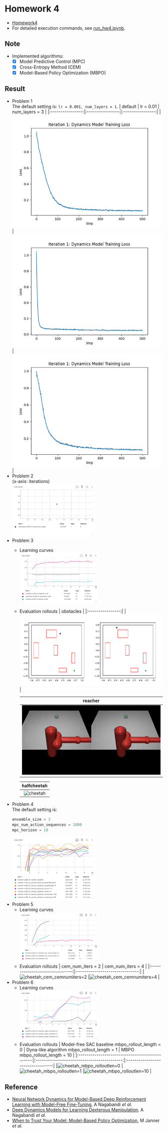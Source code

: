 # Homework 4
* [Homework4]
* For detailed execution commands, see [run_hw4.ipynb].

## Note
* Implemented algorithms:
  * [x] Model Predictive Control (MPC)
  * [x] Cross-Entropy Method (CEM)
  * [x] Model-Based Policy Optimization (MBPO)

## Result
* Problem 1  
  The default setting is: `lr = 0.001, num_layers = 1`.
  | default          | lr = 0.01        | num_layers = 3   |
  |:----------------:|:----------------:|:----------------:|
  |![p1_default]     |![p1_lr]          |![p1_numlayers]   |
* Problem 2  
  (x-axis: iterations)  
  <img src="results/problem2.png" width="55%" />
* Problem 3
  * Learning curves  
    <img src="results/problem3.png" width="55%" />
  * Evaluation rollouts
    | obstacles        |
    |:----------------:|
    |![obstacles]      |
    
    | reacher          |
    |:----------------:|
    |![reacher]        |

    | halfcheetah      |
    |:----------------:|
    |![cheetah]        |
* Problem 4  
  The default setting is:
  ```python
  ensemble_size = 3
  mpc_num_action_sequences = 1000
  mpc_horizon = 10
  ```
  <img src="results/problem4.png" width="55%" />
* Problem 5
  * Learning curves  
    <img src="results/problem5.png" width="55%" />
  * Evaluation rollouts
    | cem_num_iters = 2               | cem_num_iters = 4               |
    |:-------------------------------:|:-------------------------------:|
    |![cheetah_cem_cemnumiters=2]     |![cheetah_cem_cemnumiters=4]     |
* Problem 6
  * Learning curves  
    <img src="results/problem6.png" width="55%" />
  * Evaluation rollouts
    | Model-free SAC baseline mbpo_rollout_length = 0 | Dyna-like algorithm mbpo_rollout_length = 1 | MBPO<br> mbpo_rollout_length = 10 |
    |:-----------------------------------------------:|:-------------------------------------------:|:---------------------------------:|
    |![cheetah_mbpo_rolloutlen=0]                     |![cheetah_mbpo_rolloutlen=1]                 |![cheetah_mbpo_rolloutlen=10]      |

## Reference
* [Neural Network Dynamics for Model-Based Deep Reinforcement Learning with Model-Free Fine-Tuning], A Nagabandi *et al.*
* [Deep Dynamics Models for Learning Dexterous Manipulation], A Nagabandi *et al.*
* [When to Trust Your Model: Model-Based Policy Optimization], M Janner *et al.*



[Homework4]: https://rail.eecs.berkeley.edu/deeprlcourse/deeprlcourse/static/homeworks/hw4.pdf
[run_hw4.ipynb]: run_hw4.ipynb
[p1_default]: results/itr_1_loss_curve.png
[p1_lr]: <results/itr_1_loss_curve lr=0.01.png>
[p1_numlayers]: <results/itr_1_loss_curve numlayers=3.png>
[obstacles]: results/obstacles_multi.gif
[reacher]: results/reacher_multi.gif
[cheetah]: results/cheetah_multi.gif
[cheetah_cem_cemnumiters=2]: results/cheetah_cem_cemnumiters=2.gif
[cheetah_cem_cemnumiters=4]: results/cheetah_cem_cemnumiters=4.gif
[cheetah_mbpo_rolloutlen=0]: results/cheetah_mbpo_rolloutlen=0.gif
[cheetah_mbpo_rolloutlen=1]: results/cheetah_mbpo_rolloutlen=1.gif
[cheetah_mbpo_rolloutlen=10]: results/cheetah_mbpo_rolloutlen=10.gif
[Neural Network Dynamics for Model-Based Deep Reinforcement Learning with Model-Free Fine-Tuning]: https://arxiv.org/pdf/1708.02596
[Deep Dynamics Models for Learning Dexterous Manipulation]: https://arxiv.org/pdf/1909.11652
[When to Trust Your Model: Model-Based Policy Optimization]: https://arxiv.org/pdf/1906.08253
